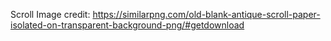 Scroll Image credit:
https://similarpng.com/old-blank-antique-scroll-paper-isolated-on-transparent-background-png/#getdownload